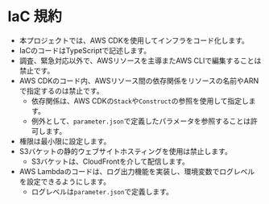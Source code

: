 # IaC 規約

- 本プロジェクトでは、AWS CDKを使用してインフラをコード化します。
- IaCのコードはTypeScriptで記述します。
- 調査、緊急対応以外で、AWSリソースを主導またAWS CLIで編集することは禁止です。
- AWS CDKのコード内、AWSリソース間の依存関係をリソースの名前やARNで指定するのは禁止です。
  - 依存関係は、AWS CDKの`Stack`や`Construct`の参照を使用して指定します。
  - 例外として、`parameter.json`で定義したパラメータを参照することは許可します。
- 権限は最小限に設定します。
- S3バケットの静的ウェブサイトホスティングを使用は禁止します。
  - S3バケットは、CloudFrontを介して配信します。
- AWS Lambdaのコードは、ログ出力機能を実装し、環境変数でログレベルを設定できるようにします。
  - ログレベルは`parameter.json`で定義します。
